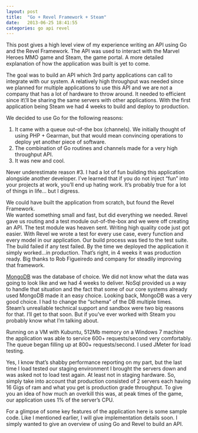 ```yaml
---
layout: post                                                                                                                  
title:  "Go + Revel Framework + Steam"
date:   2013-06-25 18:41:55
categories: go api revel
---
```


This post gives a high level view of my experience writing an API using Go and the Revel Framework.
The API was used to interact with the Marvel Heroes MMO game and Steam, the game portal.
A more detailed explanation of how the application was built is yet to come.

The goal was to build an API which 3rd party applications can call to integrate with our system.
A relatively high throughput was needed since we planned for multiple applications to use this API and we
are not a company that has a lot of hardware to throw around.  It needed to efficient since it\’ll be
sharing the same servers with other applications.  With the first application being Steam we had 4 weeks to build and deploy to production.

We decided to use Go for the following reasons:

1. It came with a queue out-of-the box (channels).  We initially thought of using PHP + Gearman, but that would mean
 convincing operations to deploy yet another piece of software.  
2. The combination of Go routines and channels made for a very high throughput API.
3. It was new and cool.


Never underestimate reason #3.  I had a lot of fun building this application alongside another developer.
I’ve learned that if you do not inject “fun” into your projects at work, you’ll end up hating work.
It’s probably true for a lot of things in life… but I digress.

We could have built the application from scratch, but found the Revel Framework.  
We wanted something small and fast, but did everything we needed.  Revel gave us routing and a test
module out-of-the-box and we were off creating an API.  The test module was heaven sent.
Writing high quality code just got easier.  With Revel we wrote a test for every use case,
every function and every model in our application.  Our build process was tied to the test suite.
The build failed if any test failed.  By the time we deployed the application it simply worked…in production.  That’s right, in 4 weeks it was production ready.  Big thanks to Rob Figueiredo and company for steadily improving that framework.

[MongoDB](http://www.mongodb.org/) was the database of choice.  We did not know what the data was going to look like and we had 4 weeks to deliver.  NoSql provided us a way to handle that situation and the fact that some of our core systems already used MongoDB made it an easy choice. Looking back, MongoDB was a very good choice. I had to change the “schema” of the DB multiple times.  Steam’s unrealiable technical support and sandbox were two big reasons for that. I’ll get to that soon. But if you’ve ever worked with Steam you probably know what I’m talking about.

Running on a VM with Kubuntu, 512Mb memory on a Windows 7 machine the application was able to service 600+ requests/second very comfortably.  The queue began filling up at 800+ requests/second. I used JMeter for load testing.

Yes, I know that’s shabby performance reporting on my part, but the last time I load tested our staging environment I brought the servers down and was asked not to load test again. At least not in staging hardware.  So, simply take into account that production consisted of 2 servers each having 16 Gigs of ram and what you get is production grade throughput.   To give you an idea of how much an overkill this was, at peak times of the game, our application uses 1% of the server’s CPU.

For a glimpse of some key features of the application here is some sample code. Like I mentioned earlier, I will give implementation details soon. I simply wanted to give an overview of using Go and Revel to build an API.
